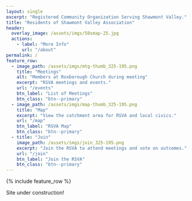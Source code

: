 ```yaml
---
layout: single
excerpt: "Registered Community Organization Serving Shawmont Valley."
title: "Residents of Shawmont Valley Association"
header:
  overlay_image: /assets/imgs/50smap-25.jpg
  actions:
    - label: "More Info"
      url: "/about"
permalink: /
feature_row:
  - image_path: /assets/imgs/mtg-thumb_325-195.png
    title: "Meetings"
    alt: "Members at Roxborough Church during meeting"
    excerpt: "RSVA meetings and events."
    url: "/events"
    btn_label: "List of Meetings"
    btn_class: "btn--primary"
  - image_path: /assets/imgs/map-thumb_325-195.png
    title: "Map"
    excerpt: "View the catchment area for RSVA and local civics."
    url: "/map"
    btn_label: "RSVA Map"
    btn_class: "btn--primary"
  - title: "Join"
    image_path: /assets/imgs/join_325-195.png  
    excerpt: "Join the RSVA to attend meetings and vote on outcomes."
    url: "/join" 
    btn_label: "Join the RSVA"
    btn_class: "btn--primary"
---
```


{% include feature_row %}

Site under construction!